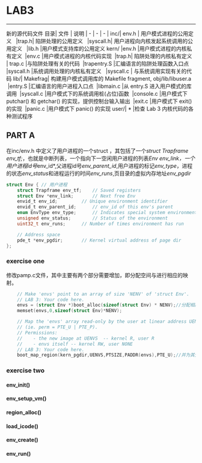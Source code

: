 # LAB3
----

新的源代码文件
目录|	文件 |	说明 
| -  | - | - |
inc/|	env.h	| 用户模式进程的公用定义
&nbsp; |trap.h|	陷阱处理的公用定义
&nbsp; |syscall.h|	用户进程向内核发起系统调用的公用定义
&nbsp; |lib.h	|用户模式支持库的公用定义
kern/	|env.h  |用户模式进程的内核私有定义
 &nbsp;|env.c	|用户模式进程的内核代码实现
 &nbsp;|trap.h|	陷阱处理的内核私有定义
&nbsp; | trap.c	|与陷阱处理有关的代码
 &nbsp;|trapentry.S	|汇编语言的陷阱处理函数入口点
&nbsp; |syscall.h	|系统调用处理的内核私有定义
&nbsp; |syscall.c	| 与系统调用实现有关的代码
lib/|	Makefrag|	构建用户模式调用库的 Makefile fragment, obj/lib/libuser.a
&nbsp;|entry.S	|汇编语言的用户进程入口点
&nbsp;|libmain.c	|从 entry.S 进入用户模式的库调用
&nbsp;|syscall.c	|用户模式下的系统调用桩(占位)函数
&nbsp;|console.c	|用户模式下 putchar() 和 getchar() 的实现，提供控制台输入输出
&nbsp;|exit.c	|用户模式下 exit() 的实现
&nbsp;|panic.c	|用户模式下 panic() 的实现
user/|	*	|检查 Lab 3 内核代码的各种测试程序

## PART A
在inc/env.h 中定义了用户进程的一个struct ，其包括了一个*struct Trapframe env_tf;*，也就是中断列表，一个指向下一空闲用户进程的列表*Env *env_link*，一个用户进程id号*env_id*,父进程id号*env_parent_id*,用户进程的标记*env_type*，进程的状态*env_status*和进程运行的时间*env_runs*,页目录的虚拟内存地址*env_pgdir*
```c
struct Env { // 用户进程
	struct Trapframe env_tf;	// Saved registers
	struct Env *env_link;		// Next free Env
	envid_t env_id;			// Unique environment identifier
	envid_t env_parent_id;		// env_id of this env's parent
	enum EnvType env_type;		// Indicates special system environments
	unsigned env_status;		// Status of the environment
	uint32_t env_runs;		// Number of times environment has run

	// Address space
	pde_t *env_pgdir;		// Kernel virtual address of page dir
};
```

### exercise one
修改pamp.c文件，其中主要有两个部分需要增加，即分配空间与进行相应的映射。
```c
	// Make 'envs' point to an array of size 'NENV' of 'struct Env'.
	// LAB 3: Your code here.
	envs = (struct Env *)boot_alloc(sizeof(struct Env) * NENV);//分配相应的空间
	memset(envs,0,sizeof(struct Env)*NENV);

	// Map the 'envs' array read-only by the user at linear address UENVS
	// (ie. perm = PTE_U | PTE_P).
	// Permissions:
	//    - the new image at UENVS  -- kernel R, user R
	//    - envs itself -- kernel RW, user NONE
	// LAB 3: Your code here.
	boot_map_region(kern_pgdir,UENVS,PTSIZE,PADDR(envs),PTE_U);//并为其分配相应的映射，其权限为PTE_U
```

### exercise two

#### env_init() 


#### env_setup_vm()

#### region_alloc()

#### load_icode()

#### env_create()

#### env_run()
